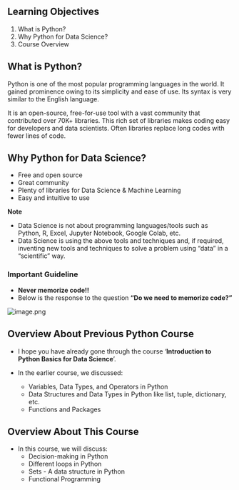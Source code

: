 ## Learning Objectives

1. What is Python?
2. Why Python for Data Science?
3. Course Overview



## What is Python?

Python is one of the most popular programming languages in the world. It gained prominence owing to its simplicity and ease of use. Its syntax is very similar to the English language.

It is an open-source, free-for-use tool with a vast community that contributed over 70K+ libraries. This rich set of libraries makes coding easy for developers and data scientists. Often libraries replace long codes with fewer lines of code.



## Why Python for Data Science?

* Free and open source
* Great community
* Plenty of libraries for Data Science & Machine Learning
* Easy and intuitive to use

**Note**

* Data Science is not about programming languages/tools such as Python, R, Excel, Jupyter Notebook, Google Colab, etc.
* Data Science is using the above tools and techniques and, if required, inventing new tools and techniques to solve a problem using “data” in a “scientific” way.



### Important Guideline

* **Never memorize code!!**
* Below is the response to the question **“Do we need to memorize code?”**







![image.png](https://dphi-live.s3.amazonaws.com/media_uploads/image_79bfc2051a91460392c8fdae0cf850e9.png)








## Overview About Previous Python Course

* I hope you have already gone through the course ‘**Introduction to Python Basics for Data Science**’.

* In the earlier course, we discussed:
  * Variables, Data Types, and Operators in Python
  * Data Structures and Data Types in Python like list, tuple, dictionary, etc.
  * Functions and Packages

## Overview About This Course

* In this course, we will discuss:
    * Decision-making in Python
    * Different loops in Python
    * Sets - A data structure in Python
    * Functional Programming